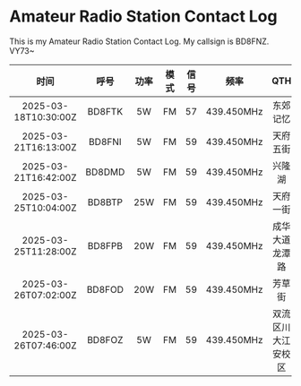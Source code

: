 # Amateur Radio Station Contact Log
This is my Amateur Radio Station Contact Log. My callsign is BD8FNZ. VY73~

| 时间 | 呼号 | 功率 | 模式 | 信号 | 频率 | QTH | 设备 | 天线 | 备注 |
| :-: | :-: | :-: | :-: | :-: | :-: | :-: | :-: | :-: | :-: |
| 2025-03-18T10:30:00Z | BD8FTK | 5W | FM | 57 | 439.450MHz | 东郊记忆 | 泉盛UV-K6 | 原装天线 | - |
| 2025-03-21T16:13:00Z | BD8FNI | 5W | FM | 59 | 439.450MHz | 天府五街 | 八重洲4XR | 原装天线 | - |
| 2025-03-21T16:42:00Z | BD8DMD | 5W | FM | 59 | 439.450MHz | 兴隆湖 | 八重洲1807 | 老鹰770 | - |
| 2025-03-25T10:04:00Z | BD8BTP | 25W | FM | 59 | 439.450MHz | 天府一街 | 即时通D9000 | 钻石73SJ | - |
| 2025-03-25T11:28:00Z | BD8FPB | 20W | FM | 59 | 439.450MHz | 成华大道龙潭路 | 泉益通KT8900 | 新名770 | - |
| 2025-03-26T07:02:00Z | BD8FOD | 20W | FM | 59 | 439.450MHz | 芳草街 | 威诺 | 老鹰 | - |
| 2025-03-26T07:46:00Z | BD8FOZ | 5W | FM | 59 | 439.450MHz | 双流区川大江安校区 | 宝锋UV-5RH | 原装天线 | - |